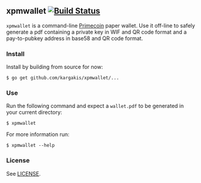 ## xpmwallet [![Build Status](https://travis-ci.org/kargakis/xpmwallet.svg?branch=master)](https://travis-ci.org/kargakis/xpmwallet)
```xpmwallet``` is a command-line [Primecoin](http://primecoin.io/) paper wallet. Use it off-line to safely generate a pdf containing a private key in WIF and QR code format and a pay-to-pubkey address in base58 and QR code format.

### Install
Install by building from source for now:

	$ go get github.com/kargakis/xpmwallet/...

### Use
Run the following command and expect a ```wallet.pdf``` to be generated in your current directory:
	
	$ xpmwallet

For more information run:

	$ xpmwallet --help

### License
See [LICENSE](https://github.com/kargakis/prime/blob/master/LICENSE).
